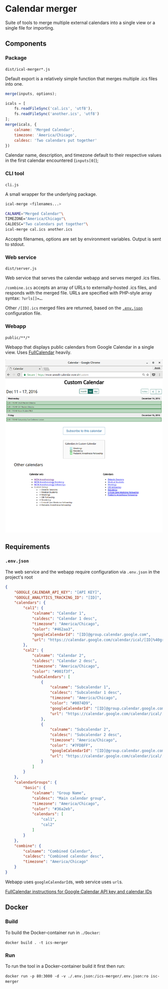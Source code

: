 # Calendar merger

Suite of tools to merge multiple external calendars into a single view or a single file for importing.

## Components

### Package

`dist/ical-merger*.js`

Default export is a relatively simple function that merges multiple .ics files into one.

```javascript
merge(inputs, options);
```

```javascript
icals = [
	fs.readFileSync('cal.ics', 'utf8'),
	fs.readFileSync('another.ics', 'utf8')
];
merge(icals, {
	calname: 'Merged Calendar',
	timezone: 'America/Chicago',
	caldesc: 'Two calendars put together'
})
```

Calendar name, description, and timezone default to their respective values in the first calendar encountered (`inputs[0]`);

### CLI tool

`cli.js`

A small wrapper for the underlying package.

```sh
ical-merge <filenames...>
```

```sh
CALNAME="Merged Calendar"\
TIMEZONE="America/Chicago"\
CALDESC="Two calendars put together"\
ical-merge cal.ics another.ics
```

Accepts filenames, options are set by environment variables. Output is sent to stdout.

### Web service

`dist/server.js`

Web service that serves the calendar webapp and serves merged .ics files.

`/combine.ics` accepts an array of URLs to externally-hosted .ics files, and responds with the merged file. URLs are specified with PHP-style array syntax: `?urls[]=…`.

Other `/[ID].ics` merged files are returned, based on the [`.env.json`][env] configuration file.

### Webapp

`public/**/*`

Webapp that displays public calendars from Google Calendar in a single view. Uses [FullCalendar][fullcalendar] heavily.

![Webapp view](webapp.png)

## Requirements

### `.env.json`

The web service and the webapp require configuration via `.env.json` in the project's root

```json
{
	"GOOGLE_CALENDAR_API_KEY": "[API KEY]",
	"GOOGLE_ANALYTICS_TRACKING_ID": "[ID]",
	"calendars": {
		"cal1": {
			"calname": "Calendar 1",
			"caldesc": "Calendar 1 desc",
			"timezone": "America/Chicago",
			"color": "#462aa3",
			"googleCalendarId": "[ID]@group.calendar.google.com",
			"url": "https://calendar.google.com/calendar/ical/[ID]%40group.calendar.google.com/public/basic.ics"
		},
		"cal2": {
			"calname": "Calendar 2",
			"caldesc": "Calendar 2 desc",
			"timezone": "America/Chicago",
			"color": "#001f3f",
			"subCalendars": [
				{
					"calname": "Subcalendar 1",
					"caldesc": "Subcalendar 1 desc",
					"timezone": "America/Chicago",
					"color": "#0074D9",
					"googleCalendarId": "[ID]@group.calendar.google.com",
					"url": "https://calendar.google.com/calendar/ical/[ID]%40group.calendar.google.com/public/basic.ics"
				},
				{
					"calname": "Subcalendar 2",
					"caldesc": "Subcalendar 2 desc",
					"timezone": "America/Chicago",
					"color": "#7FDBFF",
					"googleCalendarId": "[ID]@group.calendar.google.com",
					"url": "https://calendar.google.com/calendar/ical/[ID]%40group.calendar.google.com/public/basic.ics"
				}
			]
		}
	},
	"calendarGroups": {
		"basic": {
			"calname": "Group Name",
			"caldesc": "Main calendar group",
			"timezone": "America/Chicago",
			"color": "#36a2eb",
			"calendars": [
				"cal1",
				"cal2"
			]
		}
	},
	"combine": {
		"calname": "Combined Calendar",
		"caldesc": "Combined calendar desc",
		"timezone": "America/Chicago"
	}
}
```
Webapp uses `googleCalendarId`s, web service uses `url`s.


[FullCalendar instructions for Google Calendar API key and calendar IDs][fullcalendar-gcal]

## Docker
### Build
To build the Docker-container run in `./Docker`:

`docker build . -t ics-merger`

### Run
To run the tool in a Docker-container build it first then run:

`docker run -p 80:3000 -d -v ./.env.json:/ics-merger/.env.json:ro isc-merger`

[env]: #envjson
[fullcalendar]: https://fullcalendar.io
[fullcalendar-gcal]: https://fullcalendar.io/docs/google_calendar/
